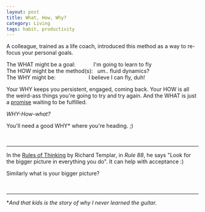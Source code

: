 ```yaml
---
layout: post
title: What, How, Why?
category: Living
tags: habit, productivity
---
```


A colleague, trained as a life coach, introduced this method as a way to re-focus your personal goals.

The WHAT might be a goal:            I'm going to learn to fly  
The HOW might be the method(s):   _um_.. fluid dynamics?  
The WHY might be:                      I believe I can fly, duh!

Your WHY keeps you persistent, engaged, coming back. Your HOW is all the weird-ass things you're going to try and try again. And the WHAT is just a [promise][id2] waiting to be fulfilled.

_WHY-How-what?_

You'll need a good WHY\* where you're heading. ;)

<br>

---

In the [Rules of Thinking][id1] by Richard Templar, in _Rule 88_, he says "Look for the bigger picture in everything you do". It can help with acceptance :)

Similarly what is your bigger picture?

<br>

---

\*_And that kids is the story of why I never learned the guitar._

[id1]: https://www.amazon.co.uk/gp/product/1292263806/ref=as_li_tl?ie=UTF8&camp=1634&creative=6738&creativeASIN=1292263806&linkCode=as2&tag=dudolavida-21&linkId=b6405629f2c6cc904798b8f86fcfc7f0 "Rules of Thinking: A personal code to think yourself smarter, wiser and happier"
[id2]:https://dudolavida.com/living/LEGIT/ "LEGIT"

